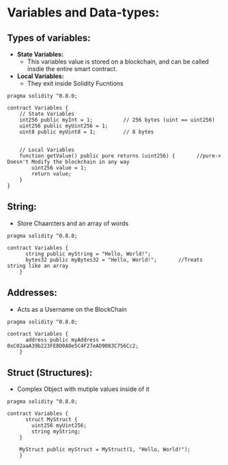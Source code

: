 # Variables and Data-types:
## Types of variables:
- **State Variables:**
  - This variables value is stored on a blockchain, and can be called insdie the entire smart contract.
- **Local Variables:**
  - They exit inside Solidity Fucntions

```solidity
pragma solidity ^0.8.0;

contract Variables {
    // State Variables
    int256 public myInt = 1;          // 256 bytes (uint == uint256)
    uint256 public myUint256 = 1;
    uint8 public myUint8 = 1;         // 8 bytes 
    
    
    // Local Variables
    function getValue() public pure returns (uint256) {       //pure-> Doesn't Modify the blockchain in any way
        uint256 value = 1;
        return value;
    }
}
```

## String:
- Store Chaarcters and an array of words
```solidity
pragma solidity ^0.8.0;

contract Variables {
      string public myString = "Hello, World!";
      bytes32 public myBytes32 = "Hello, World!";       //Treats string like an array
    }
```

## Addresses:
- Acts as a Username on the BlockChain
```solidity
pragma solidity ^0.8.0;

contract Variables {
      address public myAddress = 0xC02aaA39b223FE8D0A0e5C4F27eAD9083C756Cc2;
    }
```

## Struct (Structures):
- Complex Object with mutiple values inside of it
```solidity
pragma solidity ^0.8.0;

contract Variables {
      struct MyStruct {
        uint256 myUint256;
        string myString;
    }

    MyStruct public myStruct = MyStruct(1, "Hello, World!");
    }
```
